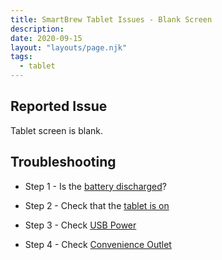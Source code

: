 ```yaml
---
title: SmartBrew Tablet Issues - Blank Screen
description:
date: 2020-09-15
layout: "layouts/page.njk"
tags:
  - tablet
---
```

## Reported Issue

Tablet screen is blank.

## Troubleshooting

- Step 1 - Is the [battery discharged](/power/tablet-battery-discharged/)?

- Step 2 - Check that the [tablet is on](/power/turn-on-tablet/)

- Step 3 - Check [USB Power](/power/tablet-no-usb-power/)

- Step 4 - Check [Convenience Outlet](/power/tablet-no-120v-power/)
